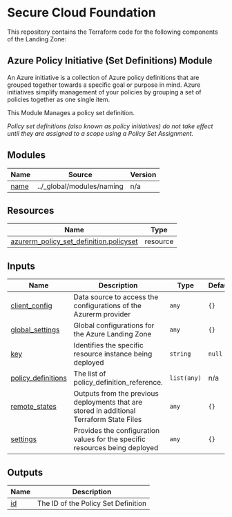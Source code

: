 # Secure Cloud Foundation

This repository contains the Terraform code for the following components of the Landing Zone:

## Azure Policy Initiative (Set Definitions) Module
An Azure initiative is a collection of Azure policy definitions that are grouped together towards a specific goal or purpose in mind. Azure initiatives simplify management of your policies by grouping a set of policies together as one single item.

This Module Manages a policy set definition.

*Policy set definitions (also known as policy initiatives) do not take effect until they are assigned to a scope using a Policy Set Assignment.*

## Modules

| Name | Source | Version |
|------|--------|---------|
| <a name="module_name"></a> [name](#module\_name) | ../_global/modules/naming | n/a |

## Resources

| Name | Type |
|------|------|
| [azurerm_policy_set_definition.policyset](https://registry.terraform.io/providers/hashicorp/azurerm/latest/docs/resources/policy_set_definition) | resource |

## Inputs

| Name | Description | Type | Default | Required |
|------|-------------|------|---------|:--------:|
| <a name="input_client_config"></a> [client\_config](#input\_client\_config) | Data source to access the configurations of the Azurerm provider | `any` | `{}` | no |
| <a name="input_global_settings"></a> [global\_settings](#input\_global\_settings) | Global configurations for the Azure Landing Zone | `any` | `{}` | no |
| <a name="input_key"></a> [key](#input\_key) | Identifies the specific resource instance being deployed | `string` | `null` | no |
| <a name="input_policy_definitions"></a> [policy\_definitions](#input\_policy\_definitions) | The list of policy\_definition\_reference. | `list(any)` | n/a | yes |
| <a name="input_remote_states"></a> [remote\_states](#input\_remote\_states) | Outputs from the previous deployments that are stored in additional Terraform State Files | `any` | `{}` | no |
| <a name="input_settings"></a> [settings](#input\_settings) | Provides the configuration values for the specific resources being deployed | `any` | `{}` | no |

## Outputs

| Name | Description |
|------|-------------|
| <a name="output_id"></a> [id](#output\_id) | The ID of the Policy Set Definition |
